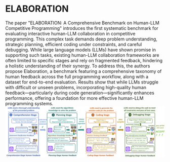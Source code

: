 # ELABORATION

The paper "ELABORATION: A Comprehensive Benchmark on Human-LLM Competitive Programming" introduces the first systematic benchmark for evaluating interactive human-LLM collaboration in competitive programming. This complex task demands deep problem understanding, strategic planning, efficient coding under constraints, and careful debugging. While large language models (LLMs) have shown promise in supporting such tasks, existing human-LLM collaboration frameworks are often limited to specific stages and rely on fragmented feedback, hindering a holistic understanding of their synergy. To address this, the authors propose Elaboration, a benchmark featuring a comprehensive taxonomy of human feedback across the full programming workflow, along with a dataset for end-to-end evaluation. Results show that while LLMs struggle with difficult or unseen problems, incorporating high-quality human feedback—particularly during code generation—significantly enhances performance, offering a foundation for more effective human-LLM programming systems.
![dataset](./img/taxonomy.png)